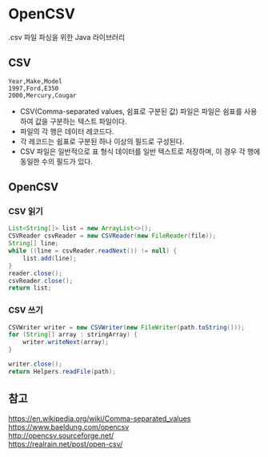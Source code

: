 # OpenCSV
.csv 파일 파싱을 위한 Java 라이브러리 

## CSV
```csv
Year,Make,Model
1997,Ford,E350
2000,Mercury,Cougar
```

- CSV(Comma-separated values, 쉼표로 구분된 값) 파일은 파일은 쉼표를 사용하여 값을 구분하는 텍스트 파일이다. 
- 파일의 각 행은 데이터 레코드다. 
- 각 레코드는 쉼표로 구분된 하나 이상의 필드로 구성된다. 
- CSV 파일은 일반적으로 표 형식 데이터를 일반 텍스트로 저장하며, 이 경우 각 행에 동일한 수의 필드가 있다. 

## OpenCSV

### CSV 읽기
```java
List<String[]> list = new ArrayList<>();
CSVReader csvReader = new CSVReader(new FileReader(file));
String[] line;
while ((line = csvReader.readNext()) != null) {
    list.add(line);
}
reader.close();
csvReader.close();
return list;
```

### CSV 쓰기
```java
CSVWriter writer = new CSVWriter(new FileWriter(path.toString()));
for (String[] array : stringArray) {
    writer.writeNext(array);
}

writer.close();
return Helpers.readFile(path);
```

## 참고
https://en.wikipedia.org/wiki/Comma-separated_values  
https://www.baeldung.com/opencsv  
http://opencsv.sourceforge.net/  
https://realrain.net/post/open-csv/  